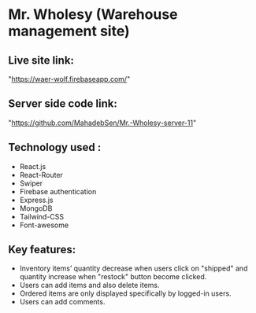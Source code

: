 # Mr. Wholesy (Warehouse management site)

## Live site link:

"https://waer-wolf.firebaseapp.com/"

## Server side code link:

"https://github.com/MahadebSen/Mr.-Wholesy-server-11"

## Technology used :

- React.js
- React-Router
- Swiper
- Firebase authentication
- Express.js
- MongoDB
- Tailwind-CSS
- Font-awesome

## Key features:

- Inventory items’ quantity decrease when users click on "shipped" and quantity increase when "restock" button become clicked.
- Users can add items and also delete items.
- Ordered items are only displayed specifically by logged-in users.
- Users can add comments.


